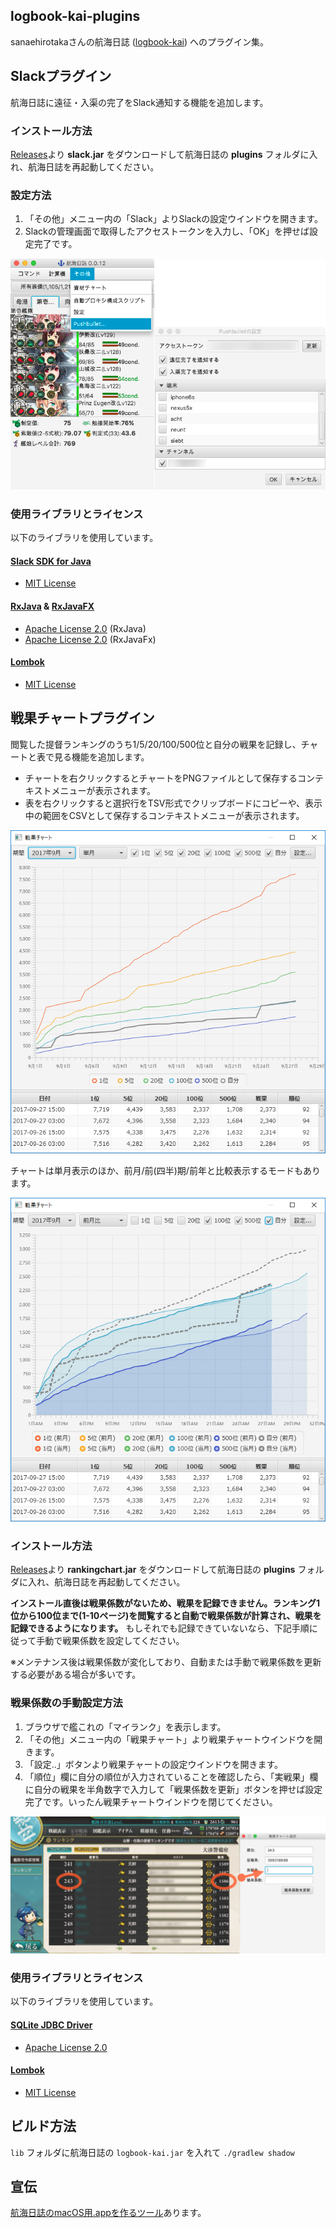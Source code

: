 ## logbook-kai-plugins

sanaehirotakaさんの航海日誌 ([logbook-kai](https://github.com/sanaehirotaka/logbook-kai)) へのプラグイン集。

## Slackプラグイン

航海日誌に遠征・入渠の完了をSlack通知する機能を追加します。

### インストール方法

[Releases](https://github.com/rsky/logbook-kai-plugins/releases)より **slack.jar** をダウンロードして航海日誌の **plugins** フォルダに入れ、航海日誌を再起動してください。

### 設定方法

1. 「その他」メニュー内の「Slack」よりSlackの設定ウインドウを開きます。
2. Slackの管理画面で取得したアクセストークンを入力し、「OK」を押せば設定完了です。

![Slack設定画面](./img/pushbullet.png)

### 使用ライブラリとライセンス

以下のライブラリを使用しています。

#### [Slack SDK for Java](https://github.com/slackapi/java-slack-sdk)

- [MIT License](https://github.com/slackapi/java-slack-sdk/blob/main/LICENSE)

#### [RxJava](https://github.com/ReactiveX/RxJava) & [RxJavaFX](https://github.com/ReactiveX/RxJavaFX)

- [Apache License 2.0](https://github.com/ReactiveX/RxJava/blob/3.x/LICENSE) (RxJava)
- [Apache License 2.0](https://github.com/ReactiveX/RxJavaFX/blob/2.x/LICENSE) (RxJavaFx)

#### [Lombok](https://projectlombok.org/)

- [MIT License](https://github.com/rzwitserloot/lombok/blob/master/LICENSE)

## 戦果チャートプラグイン

閲覧した提督ランキングのうち1/5/20/100/500位と自分の戦果を記録し、チャートと表で見る機能を追加します。

- チャートを右クリックするとチャートをPNGファイルとして保存するコンテキストメニューが表示されます。
- 表を右クリックすると選択行をTSV形式でクリップボードにコピーや、表示中の範囲をCSVとして保存するコンテキストメニューが表示されます。

![戦果チャート画面](./img/rankingchart.png)

チャートは単月表示のほか、前月/前(四半)期/前年と比較表示するモードもあります。

![MoMモード](./img/rankingchart_mom.png)

### インストール方法

[Releases](https://github.com/rsky/logbook-kai-plugins/releases)より **rankingchart.jar** をダウンロードして航海日誌の **plugins** フォルダに入れ、航海日誌を再起動してください。

**インストール直後は戦果係数がないため、戦果を記録できません。ランキング1位から100位まで(1-10ページ)を閲覧すると自動で戦果係数が計算され、戦果を記録できるようになります。** もしそれでも記録できていないなら、下記手順に従って手動で戦果係数を設定してください。

※メンテナンス後は戦果係数が変化しており、自動または手動で戦果係数を更新する必要がある場合が多いです。

### 戦果係数の手動設定方法

1. ブラウザで艦これの「マイランク」を表示します。
2. 「その他」メニュー内の「戦果チャート」より戦果チャートウインドウを開きます。
3. 「設定..」ボタンより戦果チャートの設定ウインドウを開きます。
4. 「順位」欄に自分の順位が入力されていることを確認したら、「実戦果」欄に自分の戦果を半角数字で入力して「戦果係数を更新」ボタンを押せば設定完了です。いったん戦果チャートウインドウを閉じてください。

![戦果チャート設定画面](./img/rankingchart_config.png)

### 使用ライブラリとライセンス

以下のライブラリを使用しています。

#### [SQLite JDBC Driver](https://github.com/xerial/sqlite-jdbc)

- [Apache License 2.0](https://github.com/xerial/sqlite-jdbc/blob/master/LICENSE)

#### [Lombok](https://projectlombok.org/)

- [MIT License](https://github.com/rzwitserloot/lombok/blob/master/LICENSE)

## ビルド方法

`lib` フォルダに航海日誌の `logbook-kai.jar` を入れて `./gradlew shadow`

## 宣伝

[航海日誌のmacOS用.appを作るツール](https://github.com/rsky/logbook-packager)あります。
